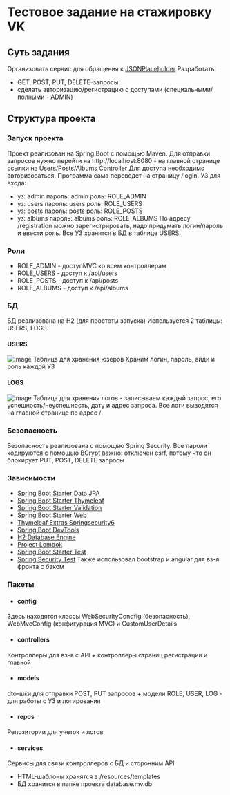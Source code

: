 # Тестовое задание на стажировку VK
## Суть задания
Организовать сервис для обращения к [JSONPlaceholder](https://jsonplaceholder.typicode.com/)
Разработать:
- GET, POST, PUT, DELETE-запросы
- сделать авторизацию/регистрацию с доступами (специальными/полными - ADMIN)
## Структура проекта
### Запуск проекта
Проект реализован на Spring Boot с помощью Maven.
Для отправки запросов нужно перейти на http://localhost:8080 - на главной странице ссылки на Users/Posts/Albums Controller
Для доступа необходимо авторизоваться. Программа сама переведет на страницу /login.
УЗ для входа:
- уз: admin пароль: admin роль: ROLE_ADMIN
- уз: users пароль: users роль: ROLE_USERS
- уз: posts пароль: posts роль: ROLE_POSTS
- уз: albums пароль: albums роль: ROLE_ALBUMS
По адресу /registration можно зарегистрировать, надо придумать логин/пароль и ввести роль.
Все УЗ хранятся в БД в таблице USERS.
### Роли
- ROLE_ADMIN - доступMVC ко всем контроллерам
- ROLE_USERS - доступ к /api/users
- ROLE_POSTS - доступ к /api/posts
- ROLE_ALBUMS - доступ к /api/albums
### БД
БД реализована на H2 (для простоты запуска)
Используется 2 таблицы: USERS, LOGS.
#### USERS
![image](https://github.com/bmsalikhov/vktestapp/assets/153372291/27b8c97c-29ea-4833-b94b-2558f8c3e2de)
Таблица для хранения юзеров
Храним логин, пароль, айди и роль каждой УЗ
#### LOGS
![image](https://github.com/bmsalikhov/vktestapp/assets/153372291/df6141a5-41ed-4529-a567-ab6d9343e8a6)
Таблица для хранения логов - записываем каждый запрос, его успешность/неуспешность, дату и адрес запроса. Все логи выводятся на главной странице по адрес /
### Безопасность
Безопасность реализована с помощью Spring Security. Все пароли кодируются с помощью BCrypt
важно: отключен csrf, потому что он блокирует PUT, POST, DELETE запросы
### Зависимости
- [Spring Boot Starter Data JPA](https://mvnrepository.com/artifact/org.springframework.boot/spring-boot-starter-data-jpa/3.2.3)
- [Spring Boot Starter Thymeleaf](https://mvnrepository.com/artifact/org.springframework.boot/spring-boot-starter-thymeleaf/3.2.3)
- [Spring Boot Starter Validation](https://mvnrepository.com/artifact/org.springframework.boot/spring-boot-starter-validation/3.2.3)
- [Spring Boot Starter Web](https://mvnrepository.com/artifact/org.springframework.boot/spring-boot-starter-web)
- [Thymeleaf Extras Springsecurity6](https://mvnrepository.com/artifact/org.thymeleaf.extras/thymeleaf-extras-springsecurity6/3.1.2.RELEASE)
- [Spring Boot DevTools](https://mvnrepository.com/artifact/org.springframework.boot/spring-boot-devtools/3.2.3)
- [H2 Database Engine](https://mvnrepository.com/artifact/com.h2database/h2/2.2.224)
- [Project Lombok](https://mvnrepository.com/artifact/org.projectlombok/lombok/1.18.30)
- [Spring Boot Starter Test](https://mvnrepository.com/artifact/org.springframework.boot/spring-boot-starter-test/3.2.3)
- [Spring Security Test](https://mvnrepository.com/artifact/org.springframework.security/spring-security-test/6.2.2)
Также использовал bootstrap и angular для вз-я фронта с бэком
### Пакеты
- #### config
Здесь находятся классы WebSecurityCondfig (безопасность), WebMvcConfig (конфигурация MVC) и CustomUserDetails
- #### controllers
Контроллеры для вз-я с API + контроллеры страниц регистрации и главной
- #### models
dto-шки для отправки POST, PUT запросов + модели ROLE, USER, LOG - для работы с УЗ и логирования
- #### repos
Репозитории для учеток и логов
- #### services
Сервисы для связи контроллеров с БД и сторонним API
- HTML-шаблоны хранятся в /resources/templates
- БД хранится в папке проекта database.mv.db
